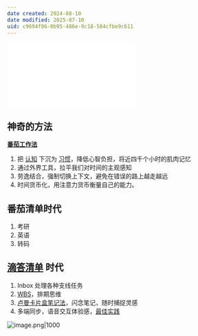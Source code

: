 ```yaml
---
date created: 2024-08-10
date modified: 2025-07-10
uid: c9694f06-0b95-486e-9c18-584cfbe9c611
---
```

<iframe src="//player.bilibili.com/player.html?isOutside=true&aid=112936215383913&bvid=BV1zrYjeREfr&cid=500001644686813&p=1" scrolling="no" border="0" frameborder="no" framespacing="0" allowfullscreen="true"></iframe>

## 神奇的方法

**[番茄工作法](番茄工作法.md)**
1. 把 [认知](https://brain.liugongzi.org/2+%E7%AC%AC%E4%BA%8C%E5%A4%A7%E8%84%91/3+%E6%B2%89%E6%B7%80/%E6%99%BA%E6%85%A7/%E9%80%89%E6%8B%A9/%E8%AE%A4%E7%9F%A5) 下沉为 [习惯](https://brain.liugongzi.org/%E4%B9%A0%E6%83%AF)，降低心智负担，将近四千个小时的肌肉记忆
2. 通过外界工具，拉平我们对时间的主观感知
3. 劳逸结合，强制切换上下文，避免在错误的路上越走越远
4. 时间货币化，用注意力货币衡量自己的能力。

## 番茄清单时代

1. 考研
2. 英语
3. 转码

## [滴答清单](滴答清单.md) 时代

1. Inbox 处理各种支线任务
2. [WBS](WBS.md)，排期思维
3. [卢曼卡片盒笔记法](卢曼卡片盒笔记法.md)，闪念笔记，随时捕捉灵感
4. 多端同步，语音交互体验感，[最佳实践](最佳实践.md)

![image.png|1000](https://imagehosting4picgo.oss-cn-beijing.aliyuncs.com/imagehosting/fix-dir%2Fpicgo%2Fpicgo-clipboard-images%2F2024%2F08%2F10%2F13-18-11-c8ed07241d569e5f0743fb4de29d78ad-202408101318895-25a66b.png)
